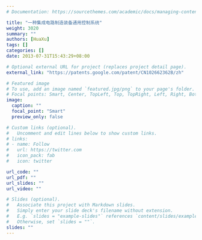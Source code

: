 ```yaml
---
# Documentation: https://sourcethemes.com/academic/docs/managing-content/

title: "一种集成电路制造装备通用控制系统"
weight: 3020
summary: ""
authors: [HuaXu]
tags: []
categories: []
date: 2013-07-31T15:43:29+08:00

# Optional external URL for project (replaces project detail page).
external_link: "https://patents.google.com/patent/CN102662362B/zh"

# Featured image
# To use, add an image named `featured.jpg/png` to your page's folder.
# Focal points: Smart, Center, TopLeft, Top, TopRight, Left, Right, BottomLeft, Bottom, BottomRight.
image:
  caption: ""
  focal_point: "Smart"
  preview_only: false

# Custom links (optional).
#   Uncomment and edit lines below to show custom links.
# links:
# - name: Follow
#   url: https://twitter.com
#   icon_pack: fab
#   icon: twitter

url_code: ""
url_pdf: ""
url_slides: ""
url_video: ""

# Slides (optional).
#   Associate this project with Markdown slides.
#   Simply enter your slide deck's filename without extension.
#   E.g. `slides = "example-slides"` references `content/slides/example-slides.md`.
#   Otherwise, set `slides = ""`.
slides: ""
---
```

